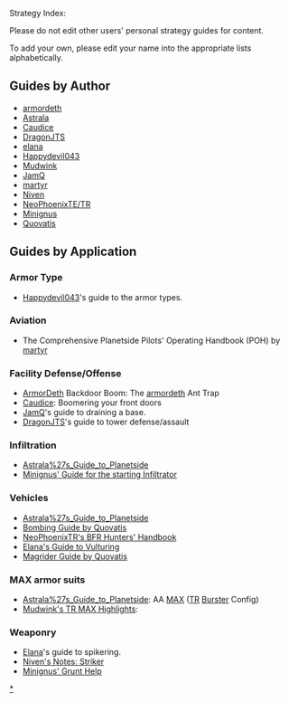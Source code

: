 Strategy Index:

Please do not edit other users' personal strategy guides for content.

To add your own, please edit your name into the appropriate lists
alphabetically.

## Guides by Author

- [armordeth](armordeth.md)
- [Astrala](Astrala.md%27s_Guide_to_Planetside)
- [Caudice](Caudice.md)
- [DragonJTS](DragonJTS.md)
- [elana](elana.md)
- [Happydevil043](Happydevil043.md)
- [Mudwink](Mudwink.md)
- [JamQ](JamQ.md)
- [martyr](martyr.md)
- [Niven](Niven.md's_Notes)
- [NeoPhoenixTE/TR](NeoPhoenixTR.md)
- [Minignus](Minignus_infiltrator_startup.md)
- [Quovatis](Magrider_Guide_by_Quovatis.md)

## Guides by Application

### Armor Type

- [Happydevil043](Happydevil043.md)'s guide to the armor
  types.

### Aviation

- The Comprehensive Planetside Pilots' Operating Handbook (POH) by
  [martyr](martyr.md)

### Facility Defense/Offense

- [ArmorDeth](armordeth.md) Backdoor Boom: The
  [armordeth](armordeth.md) Ant Trap
- [Caudice](Caudice.md): Boomering your front doors
- [JamQ](JamQ.md)'s guide to draining a base.
- [DragonJTS](DragonJTS.md)'s guide to tower defense/assault

### Infiltration

- [Astrala%27s_Guide_to_Planetside](Astrala.md%27s_Guide_to_Planetside)
- [Minignus' Guide for the starting
  Infiltrator](Minignus_infiltrator_startup.md)

### Vehicles

- [Astrala%27s_Guide_to_Planetside](Astrala.md%27s_Guide_to_Planetside)
- [Bombing Guide by Quovatis](Bombing_Guide_by_Quovatis.md)
- [NeoPhoenixTR's BFR Hunters' Handbook](NeoPhoenixTR.md)
- [Elana's Guide to Vulturing](Elana.md)
- [Magrider Guide by Quovatis](Magrider_Guide_by_Quovatis.md)

### MAX armor suits

- [Astrala%27s_Guide_to_Planetside](Astrala.md%27s_Guide_to_Planetside):
  AA [MAX](MAX.md) ([TR](TR.md)
  [Burster](Burster.md) Config)
- [Mudwink's TR MAX Highlights](Mudwink.md):

### Weaponry

- [Elana](Elana.md)'s guide to spikering.
- [Niven's Notes:
  Striker](Niven.md's_Notes#Niven's_Notes:_Striker)
- [Minignus' Grunt Help](Minignus_grunt_help.md)

[\*](category:Strategy.md)
